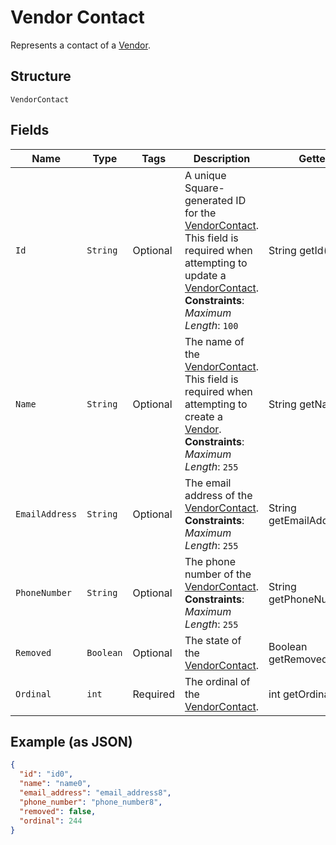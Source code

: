 
# Vendor Contact

Represents a contact of a [Vendor](../../doc/models/vendor.md).

## Structure

`VendorContact`

## Fields

| Name | Type | Tags | Description | Getter |
|  --- | --- | --- | --- | --- |
| `Id` | `String` | Optional | A unique Square-generated ID for the [VendorContact](entity:VendorContact).<br>This field is required when attempting to update a [VendorContact](entity:VendorContact).<br>**Constraints**: *Maximum Length*: `100` | String getId() |
| `Name` | `String` | Optional | The name of the [VendorContact](entity:VendorContact).<br>This field is required when attempting to create a [Vendor](entity:Vendor).<br>**Constraints**: *Maximum Length*: `255` | String getName() |
| `EmailAddress` | `String` | Optional | The email address of the [VendorContact](entity:VendorContact).<br>**Constraints**: *Maximum Length*: `255` | String getEmailAddress() |
| `PhoneNumber` | `String` | Optional | The phone number of the [VendorContact](entity:VendorContact).<br>**Constraints**: *Maximum Length*: `255` | String getPhoneNumber() |
| `Removed` | `Boolean` | Optional | The state of the [VendorContact](entity:VendorContact). | Boolean getRemoved() |
| `Ordinal` | `int` | Required | The ordinal of the [VendorContact](entity:VendorContact). | int getOrdinal() |

## Example (as JSON)

```json
{
  "id": "id0",
  "name": "name0",
  "email_address": "email_address8",
  "phone_number": "phone_number8",
  "removed": false,
  "ordinal": 244
}
```

